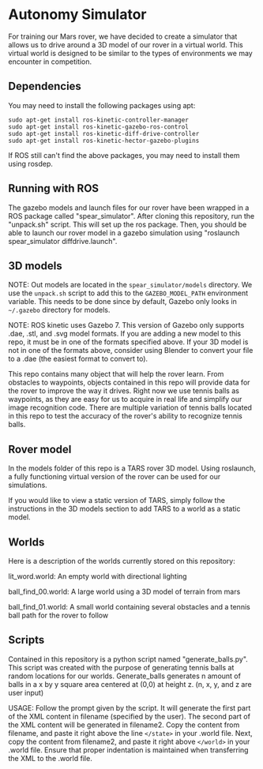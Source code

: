 # Autonomy Simulator
For training our Mars rover, we have decided to create a simulator that allows us to drive around a 3D model of our rover in a virtual world. This virtual world is designed to be similar to the types of environments we may encounter in competition.

## Dependencies

You may need to install the following packages using apt:
```
sudo apt-get install ros-kinetic-controller-manager
sudo apt-get install ros-kinetic-gazebo-ros-control
sudo apt-get install ros-kinetic-diff-drive-controller
sudo apt-get install ros-kinetic-hector-gazebo-plugins
```
If ROS still can't find the above packages, you may need to install them using rosdep.

## Running with ROS
The gazebo models and launch files for our rover have been wrapped in a ROS package called "spear_simulator". After cloning this repository, run the "unpack.sh" script. This will set up the ros package. Then, you should be able to launch our rover model in a gazebo simulation using "roslaunch spear_simulator diffdrive.launch".

## 3D models

NOTE: Out models are located in the `spear_simulator/models` directory.
We use the `unpack.sh` script to add this to the `GAZEBO_MODEL_PATH` environment variable.
This needs to be done since by default, Gazebo only looks in `~/.gazebo` directory for models.

NOTE: ROS kinetic uses Gazebo 7. This version of Gazebo only supports .dae, .stl, and .svg model formats. If you are adding a new model to this repo, it must be in one of the formats specified above. If your 3D model is not in one of the formats above, consider using Blender to convert your file to a .dae (the easiest format to convert to).

This repo contains many object that will help the rover learn. From obstacles to waypoints, objects contained in this repo will provide data for the rover to improve the way it drives. Right now we use tennis balls as waypoints, as they are easy for us to acquire in real life and simplify our image recognition code. There are multiple variation of tennis balls located in this repo to test the accuracy of the rover's ability to recognize tennis balls.

## Rover model
In the models folder of this repo is a TARS rover 3D model. Using roslaunch, a fully functioning virtual version of the rover can be used for our simulations.

If you would like to view a static version of TARS, simply follow the instructions in the 3D models section to add TARS to a world as a static model.

## Worlds
Here is a description of the worlds currently stored on this repository:

lit_word.world: An empty world with directional lighting

ball_find_00.world: A large world using a 3D model of terrain from mars

ball_find_01.world: A small world containing several obstacles and a tennis ball path for the rover to follow

## Scripts
Contained in this repository is a python script named "generate_balls.py". This script was created with the purpose of
generating tennis balls at random locations for our worlds. Generate_balls generates n amount of balls in a x by y
square area centered at (0,0) at height z. (n, x, y, and z are user input)

USAGE: Follow the prompt given by the script. It will generate the first part of the XML content in filename (specified
by the user). The second part of the XML content will be generated in filename2. Copy the content from filename, and paste it
right above the line `</state>` in your .world file. Next, copy the content from filename2, and paste it right above `</world>`
in your .world file. Ensure that proper indentation is maintained when transferring the XML to the .world file.
